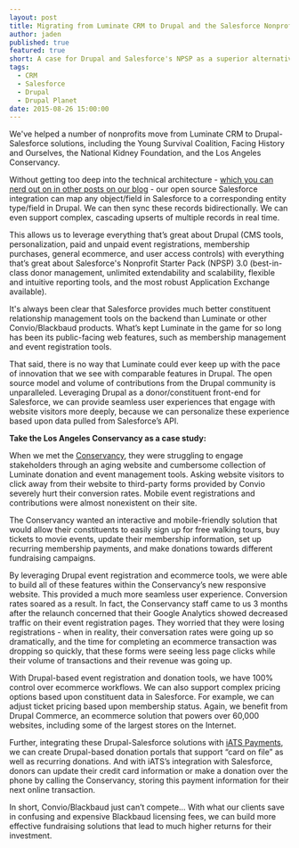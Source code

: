 ```yaml
---
layout: post
title: Migrating from Luminate CRM to Drupal and the Salesforce Nonprofit Starter Pack
author: jaden
published: true
featured: true
short: A case for Drupal and Salesforce's NPSP as a superior alternative to Blackbaud's Luminate CRM.
tags: 
  - CRM
  - Salesforce
  - Drupal
  - Drupal Planet
date: 2015-08-26 15:00:00
---
```

We've helped a number of nonprofits move from Luminate CRM to Drupal-Salesforce solutions, including the Young Survival Coalition, Facing History and Ourselves, the National Kidney Foundation, and the Los Angeles Conservancy.

Without getting too deep into the technical architecture - [which you can nerd out on in other posts on our blog](http://thinkshout.com/blog/2015/04/salesforce-new-features/) - our open source Salesforce integration can map any object/field in Salesforce to a corresponding entity type/field in Drupal. We can then sync these records bidirectionally. We can even support complex, cascading upserts of multiple records in real time.

This allows us to leverage everything that’s great about Drupal (CMS tools, personalization, paid and unpaid event registrations, membership purchases, general ecommerce, and user access controls) with everything that’s great about Salesforce's Nonprofit Starter Pack (NPSP) 3.0 (best-in-class donor management, unlimited extendability and scalability, flexible and intuitive reporting tools, and the most robust Application Exchange available).

It's always been clear that Salesforce provides much better constituent relationship management tools on the backend than Luminate or other Convio/Blackbaud products. What’s kept Luminate in the game for so long has been its public-facing web features, such as membership management and event registration tools.

That said, there is no way that Luminate could ever keep up with the pace of innovation that we see with comparable features in Drupal. The open source model and volume of contributions from the Drupal community is unparalleled. Leveraging Drupal as a donor/constituent front-end for Salesforce, we can provide seamless user experiences that engage with website visitors more deeply, because we can personalize these experience based upon data pulled from Salesforce’s API.

**Take the Los Angeles Conservancy as a case study:**

When we met the [Conservancy](https://www.laconservancy.org/), they were struggling to engage stakeholders through an aging website and cumbersome collection of Luminate donation and event management tools. Asking website visitors to click away from their website to third-party forms provided by Convio severely hurt their conversion rates. Mobile event registrations and contributions were almost nonexistent on their site.

The Conservancy wanted an interactive and mobile-friendly solution that would allow their constituents to easily sign up for free walking tours, buy tickets to movie events, update their membership information, set up recurring membership payments, and make donations towards different fundraising campaigns.

By leveraging Drupal event registration and ecommerce tools, we were able to build all of these features within the Conservancy’s new responsive website. This provided a much more seamless user experience. Conversion rates soared as a result. In fact, the Conservancy staff came to us 3 months after the relaunch concerned that their Google Analytics showed decreased traffic on their event registration pages. They worried that they were losing registrations - when in reality, their conversation rates were going up so dramatically, and the time for completing an ecommerce transaction was dropping so quickly, that these forms were seeing less page clicks while their volume of transactions and their revenue was going up.

With Drupal-based event registration and donation tools, we have 100% control over ecommerce workflows. We can also support complex pricing options based upon constituent data in Salesforce. For example, we can adjust ticket pricing based upon membership status. Again, we benefit from Drupal Commerce, an ecommerce solution that powers over 60,000 websites, including some of the largest stores on the Internet.

Further, integrating these Drupal-Salesforce solutions with [iATS Payments](http://home.iatspayments.com/), we can create Drupal-based donation portals that support “card on file” as well as recurring donations. And with iATS’s integration with Salesforce, donors can update their credit card information or make a donation over the phone by calling the Conservancy, storing this payment information for their next online transaction.

In short, Convio/Blackbaud just can’t compete… With what our clients save in confusing and expensive Blackbaud licensing fees, we can build more effective fundraising solutions that lead to much higher returns for their investment.
